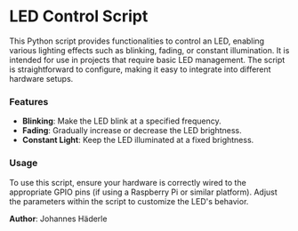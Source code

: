 # LED Control Script

This Python script provides functionalities to control an LED, enabling various lighting effects such as blinking, fading, or constant illumination. It is intended for use in projects that require basic LED management. The script is straightforward to configure, making it easy to integrate into different hardware setups.

### Features
- **Blinking**: Make the LED blink at a specified frequency.
- **Fading**: Gradually increase or decrease the LED brightness.
- **Constant Light**: Keep the LED illuminated at a fixed brightness.

### Usage
To use this script, ensure your hardware is correctly wired to the appropriate GPIO pins (if using a Raspberry Pi or similar platform). Adjust the parameters within the script to customize the LED's behavior.

**Author**: Johannes Häderle
